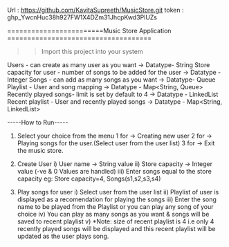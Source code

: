 
Url : https://github.com/KavitaSupreeth/MusicStore.git
token : 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


========================Music Store Application ====================================
>>Import this project into your system

Users - can create as many user as you want -> Datatype- String
Store capacity for user - number of songs to be added for the user -> Datatype - Integer
Songs - can add as many songs as you want -> Datatype-  Queue<String>
Playlist - User and song mapping -> Datatype - Map<String, Queue<String>>
Recently played songs- limit is set by default to 4 -> Datatype - LinkedList<String>
Recent playlist - User and recently played songs -> Datatype - Map<String, LinkedList<String>>

-----How to Run-----

1) Select your choice from the menu
	1 for -> Creating new user
	2 for -> Playing songs for the user.(Select user from the user list)
	3 for -> Exit the music store.

2) Create User
	i) User name -> String value 
	ii) Store capacity -> Integer value
	(-ve & 0 Values are handled)
	iii) Enter songs equal to the store capacity eg: Store capacity=4,  Songs(s1,s2,s3,s4)

3) Play songs for user
	i) Select user from the user list 
	ii) Playlist of user is displayed as a recomendation for playing the songs
	iii) Enter the song name to be played from the Playlist or you can play any song of your choice
	iv) You can play as many songs as you want & songs will be saved to recent playlist
	v) *Note: size of recent playlist is 4 i.e only 4 recently played songs will be displayed and this recent 	   	    playlist will be updated as the user plays song.
